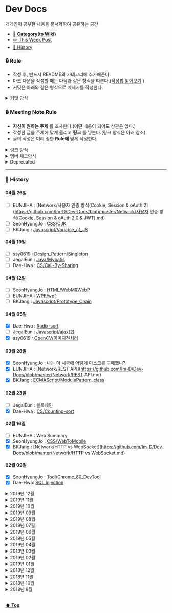 # Dev Docs

개개인이 공부한 내용을 문서화하여 공유하는 공간

- [📑 **Category(to Wiki)**](https://github.com/Im-D/Dev-Docs/wiki)
- [✏️ This Week Post](#-this-week-post)
- [📅 History](#-history)

### 🔒 Rule

- 작성 후, 반드시 README의 카테고리에 추가해준다.
- 마크 다운을 작성할 때는 다음과 같은 형식을 따른다.([작성법 읽어보기](https://github.com/Im-D/Dev-Docs/tree/master/Mardown_Rule)
  )
- 커밋은 아래와 같은 형식으로 메세지를 작성한다.

<details>
  
<summary> 커밋 양식 </summary>

```md
:pencil2: detail_comment

ex) :pencil2: Update HTTPS와 SSL.md
```

</details>

### 🔒 Meeting Note Rule

- **자신이 원하는 주제** 를 조사한다.(어떤 내용이 되어도 상관은 없다.)
- 작성한 글을 주제에 맞게 올리고 **링크** 를 넣는다.(링크 양식은 아래 참조)
- 글의 작성은 미리 정한 **Rule에** 맞게 작성한다.

<details>
<summary> 링크 양식 </summary>

```md
[POST_NAME](POST_ADDRESS)
```

</details>

<details>
<summary> 멤버 체크양식 </summary>

#### xx월 xx일

- [ ] BKJang : []()
- [ ] SeonHyungJo : []()
- [ ] Jinseong : []()
- [ ] Dae-Hwa: []()

</details>

<details>
<summary> Deprecated </summary>

```md
~[Title of contents](Link)~
```

- ex) ~[브라우저 Redering 과정](https://github.com/Im-D/Dev-Docs/blob/master/Deprecated/%EC%9B%B9%20%EB%B8%8C%EB%9D%BC%EC%9A%B0%EC%A0%80%EC%9D%98%20%EC%9E%91%EB%8F%99%20%EC%9B%90%EB%A6%AC.md)~

</details>    

---

### 📅 History

<!--<details>
<summary> 2020년 4월 </summary>-->

#### 04월 26일

- [ ] EUNJIHA : [Network/사용자 인증 방식(Cookie, Session & oAuth 2](https://github.com/Im-D/Dev-Docs/blob/master/Network/사용자 인증 방식(Cookie, Session & oAuth 2.0 & JWT).md)
- [ ] SeonHyungJo : [CSS/CJK](https://github.com/Im-D/Dev-Docs/blob/master/CSS/CJK.md)
- [ ] BKJang : [Javascript/Variable_of_JS](https://github.com/Im-D/Dev-Docs/blob/master/Javascript/Variable_of_JS.md)

#### 04월 19일

- [ ] ssy0619 : [Design_Pattern/Singleton](https://github.com/Im-D/Dev-Docs/blob/master/Design_Pattern/Singleton.md)
- [ ] JegalEun : [Java/Mybatis](https://github.com/Im-D/Dev-Docs/blob/master/Java/Mybatis.md)
- [ ] Dae-Hwa : [CS/Call-By-Sharing](https://github.com/Im-D/Dev-Docs/blob/master/CS/Call-By-Sharing.md)

#### 04월 12일

- [ ] SeonHyungJo : [HTML/WebM&WebP](https://github.com/Im-D/Dev-Docs/blob/master/HTML/WebM&WebP.md)
- [ ] EUNJIHA : [WPF/wpf](https://github.com/Im-D/Dev-Docs/blob/master/WPF/wpf.md)
- [ ] BKJang : [Javascript/Prototype_Chain](https://github.com/Im-D/Dev-Docs/blob/master/Javascript/Prototype_Chain.md)

#### 04월 05일

- [x] Dae-Hwa : [Radix-sort](https://github.com/Im-D/Dev-Docs/blob/master/CS/Radix-sort.md)
- [ ] JegalEun : [Javascript/ajax(2)](https://github.com/Im-D/Dev-Docs/blob/master/Javascript/ajax(2).md)
- [x] ssy0619 : [OpenCV/이미지전처리](https://github.com/Im-D/Dev-Docs/blob/master/OpenCV/이미지전처리.md)

<!--</details>-->

<!--<details>
<summary> 2020년 3월 </summary>-->

#### 03월 28일

- [x] SeonHyungJo : 나는 이 시국에 어떻게 마스크를 구매했나?
- [x] EUNJIHA : [Network/REST API](https://github.com/Im-D/Dev-Docs/blob/master/Network/REST API.md)
- [x] BKJang : [ECMAScript/ModulePattern_class](https://github.com/Im-D/Dev-Docs/blob/master/ECMAScript/ModulePattern_class.md)

<!--</details>-->

<!--<details>
<summary> 2020년 2월 </summary>-->
  
#### 02월 23일
- [ ] JegalEun : 블록체인
- [x] Dae-Hwa : [CS/Counting-sort](https://github.com/Im-D/Dev-Docs/blob/master/CS/Counting-sort.md)

#### 02월 16일

- [ ] EUNJIHA : Web Summary
- [x] SeonHyungJo : [CSS/WebToMobile](https://github.com/Im-D/Dev-Docs/blob/master/CSS/WebToMobile.md)
- [x] BKJang : [Network/HTTP vs WebSocket](https://github.com/Im-D/Dev-Docs/blob/master/Network/HTTP vs WebSocket.md)

#### 02월 09일

- [x] SeonHyungJo : [Tool/Chrome_80_DevTool](https://github.com/Im-D/Dev-Docs/blob/master/Tool/Chrome_80_DevTool.md)
- [x] Dae-Hwa: [SQL Injection](https://github.com/Im-D/Dev-Docs/blob/master/Security/SQL_Injection.md)

<!--</details>-->

<details>
<summary> 2019년 12월 </summary>

#### 12월 01일

- [ ] BKJang : [점진적향상 우아한하향](https://github.com/Im-D/Dev-Docs/blob/master/Performance/점진적향상_우아한하향.md)
- [ ] SeonHyungJo : [requestAnimationFrame(rAF)](https://github.com/Im-D/Dev-Docs/blob/master/Performance/requestAnimationFram(rAF).md)
- [ ] Jinseong : [Web Worker](https://github.com/Im-D/Dev-Docs/blob/master/Browser/WebWorker.md)
- [ ] Dae-Hwa : [객체 생성 패턴 - 생성자 패턴](https://github.com/Im-D/Dev-Docs/blob/master/Javascript/object_create_pattern-constructor.md)

</details>

<details>
<summary> 2019년 11월 </summary>
  
#### 11월 10일

- [x] BKJang : [Generator와 async-await](https://github.com/Im-D/Dev-Docs/blob/master/ECMAScript/Generator%EC%99%80%20async-await.md)
- [x] SeonHyungJo : [CSS 애니메이션 vs JS 애니메이션](https://github.com/Im-D/Dev-Docs/blob/master/Javascript/Animation.md)
- [x] Jinseong : [CORS(Cross-Origin Resource Sharing)](https://github.com/Im-D/Dev-Docs/blob/master/Network/CORS.md)
- [x] Dae-Hwa: [객체 생성 패턴](https://github.com/Im-D/Dev-Docs/blob/master/Javascript/object_%EC%83%9D%EC%84%B1%ED%8C%A8%ED%84%B4.md)
</details>

<details>
<summary> 2019년 10월 </summary>

#### 10월 13일

- [x] BKJang : [Iteration Protocol](https://github.com/Im-D/Dev-Docs/blob/master/ECMAScript/Iteration_Protocol.md)
- [x] SeonHyungJo : [Worklet](https://github.com/Im-D/Dev-Docs/blob/master/Browser/Worklet.md)
- [x] Jinseong : [JSend](https://github.com/Im-D/Dev-Docs/blob/master/Network/JSend.md)
- [x] Dae-Hwa: [비선형 구조의 탐색](https://github.com/Im-D/Dev-Docs/blob/master/CS/non-linear-search.md)

</details>
<details>
<summary> 2019년 09월 </summary>

#### 09월 29일

- [x] BKJang : [Observer](https://github.com/Im-D/Dev-Docs/blob/master/Javascript/Observer.md)
- [x] SeonHyungJo : [기본적인 렌더링 최적화 방법](https://github.com/Im-D/Dev-Docs/blob/master/Performance/%EA%B8%B0%EB%B3%B8%EC%A0%81%EC%9D%B8%20%EB%A0%8C%EB%8D%94%EB%A7%81%20%EC%B5%9C%EC%A0%81%ED%99%94%20%EB%B0%A9%EB%B2%95.md)
- [x] Jinseong : [Virtual DOM](https://github.com/Im-D/Dev-Docs/blob/master/React/Virtual%20DOM.md)
- [x] Dae-Hwa : [그래프](https://github.com/Im-D/Dev-Docs/blob/master/CS/Graph.md)

#### 09월 01일

- [x] BKJang : [Event Loop](https://github.com/Im-D/Dev-Docs/blob/master/Javascript/%EC%9D%B4%EB%B2%A4%ED%8A%B8%20%EB%A3%A8%ED%94%84(Event%20Loop).md)
- [x] SeonHyungJo : [Reflow Repaint](https://github.com/Im-D/Dev-Docs/blob/master/Performance/Reflow%20Repaint.md)
- [x] Jinseong : [Reactive](https://github.com/Im-D/Dev-Docs/blob/master/Language/Reactive.md)
- [x] Dae-Hwa: [protoType](https://github.com/Im-D/Dev-Docs/blob/master/Javascript/prototype.md)
- [x] JHRla: [MSA](https://github.com/Im-D/Dev-Docs/blob/master/Design_Pattern/MSA.md)

</details>
<details>
<summary> 2019년 08월 </summary>

#### 08월 18일

- [x] BKJang : [고차함수(High Order Function)](<https://github.com/Im-D/Dev-Docs/blob/master/Language/%EA%B3%A0%EC%B0%A8%ED%95%A8%EC%88%98(High%20Order%20Function).md>), [Currying](https://github.com/Im-D/Dev-Docs/blob/master/Language/Currying.md)
- [x] SeonHyungJo : [Javascript BuildTool](https://github.com/Im-D/Dev-Docs/blob/master/Javascript/Build%20Tool.md)
- [x] Jinseong : [Event Delegation](https://github.com/Im-D/Dev-Docs/blob/master/Javascript/Event%20Delegation.md)
- [x] Dae-Hwa: [객체](https://github.com/Im-D/Dev-Docs/blob/master/Javascript/object.md)
- [x] JHRla: [Rest](https://github.com/Im-D/Dev-Docs/blob/master/Network/REST.md)

#### 08월 04일

- [x] BKJang : [함수형 프로그래밍](https://github.com/Im-D/Dev-Docs/blob/master/Language/%ED%95%A8%EC%88%98%ED%98%95%20%ED%94%84%EB%A1%9C%EA%B7%B8%EB%9E%98%EB%B0%8D.md)
- [x] SeonHyungJo : [Module](https://github.com/Im-D/Dev-Docs/blob/master/Javascript/Module.md)
- [x] Jinseong : [웹 브라우저의 작동 원리](https://github.com/Im-D/Dev-Docs/blob/master/Browser/%EC%9B%B9%20%EB%B8%8C%EB%9D%BC%EC%9A%B0%EC%A0%80%EC%9D%98%20%EC%9E%91%EB%8F%99%20%EC%9B%90%EB%A6%AC.md)
- [x] Dae-Hwa: [bind메소드](https://github.com/Im-D/Dev-Docs/blob/master/Javascript/bind.md)
- [x] JHRla: [comet](https://github.com/Im-D/Dev-Docs/blob/master/Network/comet.md)

</details>

<details>
<summary> 2019년 07월 </summary>

#### 07월 21일

- [x] BKJang : [Cookie와 Session 그리고 Redis](https://github.com/Im-D/Dev-Docs/blob/master/Network/Cookie%EC%99%80%20Session%20%EA%B7%B8%EB%A6%AC%EA%B3%A0%20Redis.md)
- [x] SeonHyungJo : [CSS - animation](https://github.com/Im-D/Dev-Docs/blob/master/CSS/animation.md)
- [x] Jinseong : [http-caching](https://github.com/Im-D/Dev-Docs/blob/master/Network/http-caching.md)
- [x] Dae-Hwa: [HTML Templating](https://github.com/Im-D/Dev-Docs/blob/master/HTML/HTML-Templating.md)
- [x] JHRla: [페이징 세그먼테이션](https://github.com/Im-D/Dev-Docs/blob/master/CS/%ED%8E%98%EC%9D%B4%EC%A7%95%EA%B3%BC%20%EC%84%B8%EA%B7%B8%EB%A8%BC%ED%85%8C%EC%9D%B4%EC%85%98.md)

#### 07월 14일

- [x] BKJang : [배열 내장함수](https://github.com/Im-D/Dev-Docs/blob/master/Javascript/배열%20내장함수.md)
- [x] SeonHyungJo : [preload, prefetch](https://github.com/Im-D/Dev-Docs/blob/master/HTML/preload%26prefetch.md)
- [x] Dae-Hwa: [WAS](https://github.com/Im-D/Dev-Docs/blob/master/Java/WAS.md)
- [x] JHRla: [클로저](https://github.com/Im-D/Dev-Docs/blob/master/Javascript/%ED%81%B4%EB%A1%9C%EC%A0%80.md)

#### 07월 07일

- [x] BKJang : [Typescript ( 제네릭 )](<https://github.com/Im-D/Dev-Docs/blob/master/Typescript/제네릭(Generic).md>)
- [x] SeonHyungJo : [window.history](https://github.com/Im-D/Dev-Docs/blob/master/Javascript/window.history.md)
- [x] Jinseong : [ES6 Module in Browser](https://github.com/Im-D/Dev-Docs/blob/master/ECMAScript/ES6-module-in-Browser.md)
- [x] Dae-Hwa: [Non-blocking](https://github.com/Im-D/Dev-Docs/blob/master/CS/non-blocking.md)

</details>

<details>
<summary> 2019년 06월 </summary>

#### 06월 30일

- 🎇 **[2019 Google I/O Extended 컨퍼런스 참여](https://github.com/Im-D/Dev-Docs/issues/47)** 🎇

#### 06월 23일

- [x] BKJang : [Typescript ( 인터페이스 )](<https://github.com/Im-D/Dev-Docs/blob/master/Typescript/인터페이스(Interface).md>)
- [x] SeonHyungJo : [Object.create & Object.assign](https://github.com/Im-D/Dev-Docs/blob/master/Javascript/Object.create%26Object.assign.md)
- [x] Jinseong : [Time in js](https://github.com/Im-D/Dev-Docs/blob/master/Javascript/TimeInJS.md)
- [x] Dae-Hwa: [node.js의 특징](https://github.com/Im-D/Dev-Docs/blob/master/Node.js/nodejs의_특징.md)
- [x] JHRla: [Dependency Injection](<https://github.com/Im-D/Dev-Docs/blob/master/Java/Dependency%20Injection(DI).md>)

#### 06월 16일

- [x] BKJang : [클래스(class) (Typescript)](<https://github.com/Im-D/Dev-Docs/blob/master/Typescript/%ED%81%B4%EB%9E%98%EC%8A%A4(class).md>)
- [x] SeonHyungJo : [정규 표현식](https://github.com/Im-D/Dev-Docs/blob/master/Javascript/Regular_Expressions.md)
- [x] Jinseong : [BrowserXY](https://github.com/Im-D/Dev-Docs/blob/master/Browser/BrowserXY.md)
- [x] Dae-Hwa: [GET&POST](https://github.com/Im-D/Dev-Docs/blob/master/Network/get%26post.md)
- [x] JHRla: [DOM API](https://github.com/Im-D/Dev-Docs/blob/master/HTML/DOM%20API.md)

#### 06월 09일

- [x] BKJang : [정적 타이핑(TypeScript)](https://github.com/Im-D/Dev-Docs/blob/master/Typescript/%EC%A0%95%EC%A0%81%20%ED%83%80%EC%9D%B4%ED%95%91.md)
- [x] SeonHyungJo : [IndexDB, WebSQL]()
- [ ] Jinseong : []()
- [x] Dae-Hwa: [바인딩(Binding)]()
- [x] JHRla: [CORS](<https://github.com/Im-D/Dev-Docs/blob/master/Security/CORS(Cross-Origin%20Resource%20Sharing).md>)

#### 06월 02일

- [x] BKJang : [Web Component](<https://github.com/Im-D/Dev-Docs/blob/master/HTML/%EC%9B%B9%20%EC%BB%B4%ED%8F%AC%EB%84%8C%ED%8A%B8(Web%20Component).md>)
- [x] SeonHyungJo : [Basic_Javascript this, call, apply, bind](https://github.com/Im-D/Dev-Docs/blob/master/Javascript/B_Call_Apply_Bind.md)
- [x] Jinseong : [Composite_Layers](https://github.com/Im-D/Dev-Docs/blob/master/Browser/Layer_Model.md)
- [x] Dae-Hwa: [Ajax](https://github.com/Im-D/Dev-Docs/blob/master/Javascript/Ajax.md)
- [x] JHRla: [Set](https://github.com/Im-D/Dev-Docs/blob/master/Java/Set.md)

</details>

<details>
<summary> 2019년 05월 </summary>

#### 05월 26일

- [x] BKJang : [DocumentFragment](https://github.com/Im-D/Dev-Docs/blob/master/Javascript/DocumentFragment.md)
- [x] SeonHyungJo : [Basic_Javascript 팩토리와 클래스](https://github.com/Im-D/Dev-Docs/blob/master/Javascript/B_Class.md)
- [x] Jinseong : [압축](https://github.com/Im-D/Dev-Docs/blob/master/CS/compression.md)
- [x] Dae-Hwa: [자바스크립트의 동작 원리 - 변수 객체(Variable Object)](<https://github.com/Im-D/Dev-Docs/blob/master/Javascript/Javascript%EC%9D%98_%EB%8F%99%EC%9E%91%EC%9B%90%EB%A6%AC-%EB%B3%80%EC%88%98%EA%B0%9D%EC%B2%B4(VariableObject).md>)
- [x] JHRla: [Upcasting과 Downcasting](https://github.com/Im-D/Dev-Docs/blob/master/Java/Upcasting%EA%B3%BC%20Downcasting.md)

#### 05월 19일

- [x] BKJang : [React의 props와 state](https://github.com/Im-D/Dev-Docs/blob/master/React/props와%20state.md)
- [x] SeonHyungJo : [Basic_Javascript DOM](https://github.com/Im-D/Dev-Docs/blob/master/HTML/DOM.md)
- [x] Jinseong : [정보이론](https://github.com/Im-D/Dev-Docs/blob/master/CS/information_theory.md)
- [x] Dae-Hwa: [자바스크립트의 동작 원리 - 실행 컨텍스트(Execution Contexts)](<https://github.com/Im-D/Dev-Docs/blob/master/Javascript/Javascript%EC%9D%98_%EB%8F%99%EC%9E%91%EC%9B%90%EB%A6%AC-%EC%8B%A4%ED%96%89%EC%BB%A8%ED%85%8D%EC%8A%A4%ED%8A%B8(Execution%20Contexts).md>)
- [x] JHRla: [JSP와 Servlet처리](https://github.com/Im-D/Dev-Docs/blob/master/Java/JSP%EC%99%80%20Servlet%EC%B2%98%EB%A6%AC.md)

#### 05월 12일

- [x] BKJang : [React의 Composition](https://github.com/Im-D/Dev-Docs/blob/master/React/Composition.md)
- [x] SeonHyungJo : [ARIA attribute](https://github.com/Im-D/Dev-Docs/blob/master/HTML/ARIA.md)
- [ ] Jinseong : []()
- [x] Dae-Hwa: [input태그의\_value바꾸기(input태그의\_dirty flag)](<https://github.com/Im-D/Dev-Docs/blob/master/HTML/input%ED%83%9C%EA%B7%B8%EC%9D%98_value%EB%B0%94%EA%BE%B8%EA%B8%B0(input%ED%83%9C%EA%B7%B8%EC%9D%98_dirty%20flag).md>)
- [x] JHRla: [함수 선언](https://github.com/Im-D/Dev-Docs/blob/master/Javascript/%ED%95%A8%EC%88%98%20%EC%84%A0%EC%96%B8.md)

#### 05월 05일

- [ ] BKJang : []()
- [x] SeonHyungJo : [Basic_Javascript Engine](https://github.com/SeonHyungJo/FrontEnd-Dev/blob/master/Javascript/Basic_7_Engine.md), [Basic_Bitwise Operator](https://github.com/SeonHyungJo/FrontEnd-Dev/blob/master/Javascript/Basic_8_Bitwise_Operator.md)
- [x] Jinseong : [자바스크립트 코딩 꿀팁](https://github.com/Im-D/Dev-Docs/blob/master/Javascript/tricks_of_js.md)

</details>

<details>
<summary> 2019년 04월 </summary>

#### 04월 28일

- [x] BKJang : [Element와 Component](https://github.com/Im-D/Dev-Docs/blob/master/React/Element%EC%99%80%20Component.md)
- [x] SeonHyungJo : ~[Basic\_메시지 큐와 이벤트 루프](https://github.com/Im-D/Dev-Docs/blob/master/Deprecated/B_EventLoop.md)~
- [x] Jinseong : [this 더알아보기](https://github.com/Im-D/Dev-Docs/blob/master/Javascript/Learning_more_about_this.md)

#### 04월 21일

- [x] BKJang : [클래스(class)](<https://github.com/Im-D/Dev-Docs/blob/master/Javascript/%ED%81%B4%EB%9E%98%EC%8A%A4(class).md>)
- [x] SeonHyungJo : [Basic_Async](https://github.com/Im-D/Dev-Docs/tree/master/Javascript/B_Async.md)
- [x] Jinseong : [Scope와 This](https://github.com/Im-D/Dev-Docs/blob/master/Javascript/scope_this.md)

#### 04월 14일

- [x] BKJang : [DeadLock(교착상태)](<https://github.com/Im-D/Dev-Docs/blob/master/Performance/DeadLock(%EA%B5%90%EC%B0%A9%EC%83%81%ED%83%9C).md>)
- [x] SeonHyungJo : ~[Basic_Module](https://github.com/Im-D/Dev-Docs/tree/master/Deprecated/B_Module.md)~
- [x] Jinseong : [Memory](https://github.com/Im-D/Dev-Docs/blob/master/CS/Memory.md)

#### 04월 07일

- [x] BKJang : [ArrayList vs LinkedList 그리고 Vector](https://github.com/Im-D/Dev-Docs/blob/master/Java/ArrayList%20vs%20LinkedList%20%EA%B7%B8%EB%A6%AC%EA%B3%A0%20Vector.md)
- [x] SeonHyungJo : [Basic_Function](https://github.com/Im-D/Dev-Docs/blob/master/Javascript/B_Function.md)
- [x] Jinseong : [.git으로 이해하는 GIT](https://github.com/Im-D/Dev-Docs/blob/master/Git/gitBy_.git.md)

</details>

<details>
<summary> 2019년 03월 </summary>

#### 03월 31일

- [x] BKJang [Comparable vs Comparator](https://github.com/Im-D/Dev-Docs/blob/master/Java/Comparable%20vs%20Comparator.md)
- [x] SeonHyungJo [Basic_Type](https://github.com/Im-D/Dev-Docs/blob/master/Javascript/B_Type.md)
- [x] Jinseong : [람다](https://github.com/Im-D/Dev-Docs/blob/master/Language/Lamda.md)

#### 03월 24일

- [x] BKJang : [String, StringBuilder, StringBuffer](https://github.com/Im-D/Dev-Docs/blob/master/Java/String%2C%20StringBuilder%2C%20StringBuffer.md)
- [x] SeonHyungJo : [호출 스택](https://github.com/Im-D/Dev-Docs/blob/master/Javascript/B_CallStack.md)
- [x] Jinseong : ~[Higher Order Functions](https://github.com/Im-D/Dev-Docs/blob/master/Deprecated/Higher_Order_Functions.md)~

#### 03월 17일

- [x] BKJang : [로드밸런싱 & 클러스터링](https://github.com/Im-D/Dev-Docs/blob/master/Network/%EB%A1%9C%EB%93%9C%EB%B0%B8%EB%9F%B0%EC%8B%B1%20%26%20%ED%81%B4%EB%9F%AC%EC%8A%A4%ED%84%B0%EB%A7%81.md)
- [x] SeonHyungJo : [최신 브라우저의 내부 살펴보기](https://github.com/Im-D/Dev-Docs/blob/master/Browser/최신_브라우저의_내부_살펴보기.md)
- [x] Jinseong : [Some과 Every](https://github.com/Im-D/Dev-Docs/blob/master/Javascript/Some_Every.md)

#### 03월 10일

- [x] BKJang : [Java Garbage Collection](<https://github.com/Im-D/Dev-Docs/blob/master/Java/Java%20Garbage%20Collection(GC).md>)
- [x] SeonHyungJo : [JavaScript 2019 new feature](https://github.com/Im-D/Dev-Docs/blob/master/ECMAScript/ECMA2019.md)
- [x] Jinseong : [Sync & Async, Multi & Single Thread](https://github.com/Im-D/Dev-Docs/blob/master/Javascript/Sync%26Async_Multi%26Single_Thread.md)

#### 03월 03일

- [x] BKJang : [Java Virtual Machine(JVM)](<https://github.com/Im-D/Dev-Docs/blob/master/Java/JVM(Java%20Virtual%20Machine).md>)
- [x] SeonHyungJo : [React.memo()](https://github.com/Im-D/Dev-Docs/blob/master/React/React.memo.md)
- [x] Jinseong : [Optional Chaining](https://github.com/Im-D/Dev-Docs/blob/master/Javascript/Optional_Chaining.md)

</details>

<details>
<summary> 2019년 02월 </summary>

#### 02월 24일

- [x] BKJang : [throttling과 rAF](https://github.com/Im-D/Dev-Docs/blob/master/Javascript/throttling%EA%B3%BC%20rAF.md)
- [x] SeonHyungJo : [Vue의 LifeCycle](https://github.com/Im-D/Dev-Docs/blob/master/Vue/Vue_LifeCycle.md)
- [x] Jinseong : [Includes_IndexOf](https://github.com/Im-D/Dev-Docs/blob/master/ECMAScript/Includes_IndexOf.md)

#### 02월 17일

- [x] BKJang : [React의 LifeCycle](https://github.com/Im-D/Dev-Docs/blob/master/React/React%EC%9D%98%20Lifecycle%20Event.md)
- [x] SeonHyungJo : [React Hooks 간단하게 살펴보기](https://github.com/SeonHyungJo/react-hook-sample)
- [x] Jinseong : [Number_isNaN](https://github.com/Im-D/Dev-Docs/blob/master/ECMAScript/Number_isNaN.md)

#### 02월 10일

- [x] BKJang : [HTTP2.0의 필요성](https://github.com/Im-D/Dev-Docs/blob/master/Performance/HTTP2.0%EC%9D%98%20%ED%95%84%EC%9A%94%EC%84%B1.md)
- [x] SeonHyungJo : [JavaScript Engine](https://github.com/Im-D/Dev-Docs/blob/master/Javascript/Javascript_Engine.md)
- [x] Jinseong : [Tagged Template Literals](https://github.com/Im-D/Dev-Docs/blob/master/ECMAScript/Tagged_Template_Literals.md)

#### 02월 03일

- [x] BKJang [JavaScript의 this](https://github.com/Im-D/Dev-Docs/blob/master/Javascript/JavaScript%EC%9D%98%20this.md)
- [x] SeonHyungJo [Proxy Object](https://github.com/Im-D/Dev-Docs/blob/master/Javascript/Proxy.md)
- [ ] Jinseong []()

</details>

<details>
<summary> 2019년 01월 </summary>

#### 01월 20일

- [x] BKJang [underscore와 lodash 그리고 Native](https://github.com/Im-D/Dev-Docs/blob/a37e231e79263c8759bc2eeb9fc1135193e242cb/Javascript/underscore%EC%99%80%20lodash%EA%B7%B8%EB%A6%AC%EA%B3%A0%20Native.md)
- [x] SeonHyungJo [FEConf2017 RxJS](https://github.com/Im-D/Dev-Docs/blob/master/Design_Pattern/RxJS.md)
- [x] Jinseong [리만가설과 소수정리 RSA](https://github.com/Im-D/Dev-Docs/blob/6612f07ff60d4c3c072321d2b153674a3cf2c667/Security/%EB%A6%AC%EB%A7%8C%EA%B0%80%EC%84%A4%EA%B3%BC%20%EC%86%8C%EC%88%98%EC%A0%95%EB%A6%AC.md)

#### 01월 13일

- [x] BKJang [HTTPS(SSL)](https://github.com/Im-D/Dev-Docs/blob/master/Security/HTTPS%EC%99%80%20SSL.md)
- [x] SeonHyungJo [Control CSSOM](https://github.com/Im-D/Dev-Docs/blob/master/Javascript/Control_CSSOM.md)
- [x] Jinseong [HTTP2.0과 Web Socket](https://github.com/Im-D/Dev-Docs/blob/master/Browser/HTTP2_Websocket.md)

</details>

<details>
<summary> 2018년 12월 </summary>

#### 12월 27일

- [x] BKJang [Redux State Normalization](https://github.com/Im-D/Dev-Docs/blob/master/Javascript/Redux%20State%20%EC%A0%95%EA%B7%9C%ED%99%94.md)
- [x] SeonHyungJo [JS 메모리관리 살펴보기](https://github.com/Im-D/Dev-Docs/blob/master/Javascript/Javascript_%EB%A9%94%EB%AA%A8%EB%A6%AC%EA%B4%80%EB%A6%AC.md)
- [x] Jinseong [insertAdjacentHTML](https://github.com/Im-D/Dev-Docs/blob/master/Javascript/InsertAdjacentHTML.md), [디스트럭처링](https://github.com/Im-D/Dev-Docs/blob/master/ECMAScript/Destructuring_Assignment.md)

#### 12월 16일

- [x] BKJang [SSR](<https://github.com/Im-D/Dev-Docs/blob/master/Performance/%EC%84%9C%EB%B2%84%20%EC%82%AC%EC%9D%B4%EB%93%9C%20%EB%A0%8C%EB%8D%94%EB%A7%81(SSR).md>)
- [x] SeonHyungJo ~[Web Worker](https://github.com/Im-D/Dev-Docs/blob/master/Deprecated/WebWorker.md)~
- [ ] Jinseong []()

#### 12월 1일

- [x] BKJang [상태 관리 라이브러리](https://github.com/Im-D/Dev-Docs/blob/master/Javascript/%EC%83%81%ED%83%9C%EA%B4%80%EB%A6%AC%20%EB%9D%BC%EC%9D%B4%EB%B8%8C%EB%9F%AC%EB%A6%AC.md)
- [x] SeonHyungJo [MV\* pattern](https://github.com/Im-D/Dev-Docs/blob/master/Design_Pattern/MVC_MVP_MVVM.md)
- [x] Jinseong [Reduce](https://github.com/Im-D/Dev-Docs/blob/master/Javascript/Reduce.md)

</details>

<details>
<summary> 2018년 11월 </summary>

#### 11월 18일

- [x] BKJang ~[AMD와 CommonJS](https://github.com/Im-D/Dev-Docs/blob/master/Deprecated/AMD%EC%99%80%20CommonJS.md)~
- [x] SeonHyungJo [HTML Meta](https://github.com/Im-D/Dev-Docs/blob/master/HTML/Head_Meta.md)
- [x] Jinseong [Spread Operator](https://github.com/Im-D/Dev-Docs/blob/master/ECMAScript/Spread_Operator.md)

#### 11월 11일

- [x] BKJang [객체지향프로그래밍(OOP)](<https://github.com/Im-D/Dev-Docs/blob/master/Language/%EA%B0%9D%EC%B2%B4%EC%A7%80%ED%96%A5%20%ED%94%84%EB%A1%9C%EA%B7%B8%EB%9E%98%EB%B0%8D(OOP).md>)
- [x] SeonHyungJo [표준모드와 쿼크모드(Doctype), 메모이제이션 패턴, Bundler History](https://github.com/Im-D/Dev-Docs/blob/master/HTML/Standard%26QuirksMode.md)
- [ ] Jinseong []()

</details>

<details>
<summary> 2018년 10월 </summary>

#### 10월 28일

- [x] BKJang [XSS와 CSRF](https://github.com/Im-D/Dev-Docs/blob/master/Security/XSS%EC%99%80%20CSRF.md), ~[JSONP(JSON Padding)와 CORS(Cross-Origin Resource Sharing)](<https://github.com/Im-D/Dev-Docs/blob/master/Deprecated/CORS(Cross-Origin%20Resource%20Sharing).md>)~
- [x] SeonHyungJo [점진적향상 우아한 하향](https://github.com/Im-D/Dev-Docs/blob/master/Performance/%EC%A0%90%EC%A7%84%EC%A0%81%ED%96%A5%EC%83%81_%EC%9A%B0%EC%95%84%ED%95%9C%ED%95%98%ED%96%A5.md)
- [x] Jinseong [쓰로틀링과 디바운싱](https://github.com/Im-D/Dev-Docs/blob/master/Design_Pattern/Throttle%20and%20Debounce.md), [프로미스 패턴](https://github.com/Im-D/Dev-Docs/blob/master/Javascript/PromisePattern.md)

#### 10월 14일

- [x] BKJang ~[렌더링 최적화 기법](https://github.com/Im-D/Dev-Docs/blob/master/Deprecated/%EA%B8%B0%EB%B3%B8%EC%A0%81%EC%9D%B8%20%EB%A0%8C%EB%8D%94%EB%A7%81%20%EC%B5%9C%EC%A0%81%ED%99%94%20%EB%B0%A9%EB%B2%95.md)~, ~[JS 애니메이션 vs CSS 애니메이션](https://github.com/Im-D/Dev-Docs/blob/master/Performance/CSS%20%EC%95%A0%EB%8B%88%EB%A9%94%EC%9D%B4%EC%85%98%20vs%20JS%20%EC%95%A0%EB%8B%88%EB%A9%94%EC%9D%B4%EC%85%98.md)~
- [x] SeonHyungJo ~[Async-await 구현](https://github.com/Im-D/Dev-Docs/blob/master/Deprecated/Async-Await.md)~, ~[setState](https://github.com/Im-D/Dev-Docs/blob/master/Javascript/setState.md)~
- [x] Jinseong ~[Callback Hell](https://github.com/Im-D/Dev-Docs/blob/master/Javascript/B_Callback.md)~, ~[Promise1](https://github.com/Im-D/Dev-Docs/blob/master/Javascript/Promise1.md)~, ~[Promise2](https://github.com/Im-D/Dev-Docs/blob/master/Javascript/Promise2.md)~

</details>

<details>
<summary> 2018년 9월 </summary>

#### 9월 30일

- [x] BKJang ~[Event Delegation](<https://github.com/Im-D/Dev-Docs/blob/master/Deprecated/%EC%9D%B4%EB%B2%A4%ED%8A%B8%20%EC%9C%84%EC%9E%84(Event%20Delegation).md>)~, ~[Repaint & Reflow and SPA](https://github.com/Im-D/Dev-Docs/blob/master/Deprecated/Repaint%EC%99%80%20Reflow.md)~
- [x] SeonHyungJo ~[Reactive Programmming](https://github.com/Im-D/Dev-Docs/blob/master/Deprecated/Reactive.md)~, ~[Call By xxx](https://github.com/Im-D/Dev-Docs/blob/master/Deprecated/CallByReference.md)~
- [x] Jinseong ~[Javascript Build Tools](https://github.com/Im-D/Dev-Docs/blob/master/Deprecated/Javascript_BuildTool.md)~, ~[EventLoop_Advanced](https://github.com/Im-D/Dev-Docs/blob/master/Deprecated/EventLoop_Advanced.md)~

#### 9월 16일

- [x] BKJang ~[브라우저 Redering 과정](https://github.com/Im-D/Dev-Docs/blob/master/Deprecated/%EC%9B%B9%20%EB%B8%8C%EB%9D%BC%EC%9A%B0%EC%A0%80%EC%9D%98%20%EC%9E%91%EB%8F%99%20%EC%9B%90%EB%A6%AC.md)~
- [x] SeonHyungJo ~[Functional](https://github.com/Im-D/Dev-Docs/blob/master/Deprecated/Funtional.md)~,
- [x] Jinseong [렉시컬 속이기 - eval()](<https://github.com/Im-D/Dev-Docs/blob/master/Javascript/%EB%A0%89%EC%8B%9C%EC%BB%AC_%EC%86%8D%EC%9D%B4%EA%B8%B0(eval).md>), ~[JS-Module](https://github.com/Im-D/Dev-Docs/blob/master/Deprecated/Module.md)~

</details>

<br/>

**[⬆ Top](#Dev-Docs)**
